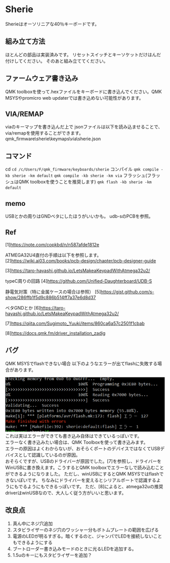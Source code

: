 # Sherie
Sherieはオーソリニアな40％キーボードです。

## 組み立て方法
ほとんどの部品は実装済みです。
リセットスイッチとキーソケットだけはんだ付けしてください。
そのあと組み立ててください。

## ファームウェア書き込み
QMK toolboxを使って.hexファイルをキーボードに書き込んでください。QMK MSYSやpromicro web updaterでは書き込めない可能性があります。

## VIA/REMAP
viaのキーマップを書き込んだ上で
jsonファイルは以下を読み込ませることで、via/remapを使用することができます。
qmk_firmware\sherie\keymaps\via\sherie.json 

## コマンド
cd 
`cd /c/Users/F/qmk_firmware/keyboards/sherie`
コンパイル
`qmk compile -kb sherie -km default`
`qmk compile -kb sherie -km via`
フラッシュ(フラッシュはQMK toolboxを使うことを推奨します)
`qmk flash -kb sherie -km default`

## memo

USBとかの周りはGNDベタにしたほうがいいかも。
udb-sのPCBを参照。

## Ref
[1]https://note.com/copkbd/n/n587afde1812e

ATMEGA32U4直付の手順は以下を参照します。
[2]https://wiki.ai03.com/books/pcb-design/chapter/pcb-designer-guide

[3]https://taro-hayashi.github.io/LetsMakeaKeypadWithAtmega32u2/

typeC周りの回路
[4]https://github.com/Unified-Daughterboard/UDB-S

静電気対策（特に金属ケースの場合は参照）
[5]https://gist.github.com/s-show/286ffb1f5d9c886b514ff7a37e6d8d37

ベタGNDとか
[6]https://taro-hayashi.github.io/LetsMakeaKeypadWithAtmega32u2/

[7]https://qiita.com/Sugimoto_Yuuki/items/860ca6a57c2501f1cbab

[8]https://docs.qmk.fm/driver_installation_zadig

## バグ
QMK MSYSでflashできない場合
以下のようなエラーが出てflashに失敗する場合があります。

![alt text](./images/image.png)
<br>
これは実はエラーができても書き込み自体はできているっぽいです。
<br>
エラーなく書き込みたい場合は、QMK Toolboxを使って書き込みます。
<br>
エラーの原因はよくわからないが、おそらくポートのデバイスではなくてUSBデバイスとして認識しているのが原因。
<br>
おそらくですが、USBのドライバーが原因でした。[7]を参照し、ドライバーをWinUSBに書き換えます。こうするとQMK toolboxでエラーなしで読み込むことができるようになりました。
ただし、winUSBにするとQMK MSYSではflashできないぽいです。
ちなみにドライバーを変えるとシリアルポートで認識するようにもでるようにもできるっぽいです。
ただ、[8]によると、atmega32uの推奨driverはwinUSBなので、大人しく従う方がいいと思います。

## 改良点
1. 真ん中にネジ穴追加
1. スタビライザーのネジ穴のワッシャー分もボトムプレートの範囲を広げる
1. 電源のLEDが明るすぎる。暗くするのと、ジャンパでLEDを接続しないこともできるようにする
1. ブートローダー書き込みモードのときに光るLEDを追加する。
1. 1.5uのキーにもスタビライザーを追加？
